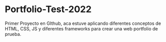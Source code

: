 # Portfolio-Test-2022
Primer Proyecto en GIthub, aca estuve aplicando diferentes conceptos de HTML, CSS, JS y diferentes frameworks para crear una web portfolio de prueba.
